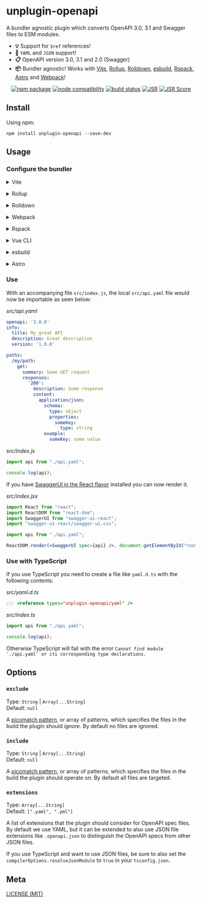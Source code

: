 # unplugin-openapi

A bundler agnostic plugin which converts OpenAPI 3.0, 3.1 and Swagger files to ESM modules.

- **💡** Support for `$ref` references!
- **🤖** `YAML` and `JSON` support!
- **📋** OpenAPI version 3.0, 3.1 and 2.0 (Swagger)
- **📦** Bundler agnostic! Works with [Vite](https://vitejs.dev/), [Rollup](https://rollupjs.org/), [Rolldown](https://rolldown.rs/), [esbuild](https://esbuild.github.io/), [Rspack](https://rspack.dev/), [Astro](https://astro.build/) and [Webpack](https://webpack.js.org/)!

<p align="center">
  <a href="https://npmjs.com/package/unplugin-openapi"><img src="https://img.shields.io/npm/v/unplugin-openapi.svg" alt="npm package"></a>
  <a href="https://nodejs.org/en/about/releases/"><img src="https://img.shields.io/node/v/unplugin-openapi.svg" alt="node compatibility"></a>
  <a href="https://github.com/zauni/unplugin-openapi/actions/workflows/ci.yml"><img src="https://github.com/zauni/unplugin-openapi/actions/workflows/ci.yml/badge.svg?branch=main" alt="build status"></a>
  <a href="https://jsr.io/@zauni/unplugin-openapi"><img src="https://jsr.io/badges/@zauni/unplugin-openapi" alt="JSR"></a>
  <a href="https://jsr.io/@zauni/unplugin-openapi"><img src="https://jsr.io/badges/@zauni/unplugin-openapi/score" alt="JSR Score"></a>
</p>

## Install

Using npm:

```console
npm install unplugin-openapi --save-dev
```

## Usage

### Configure the bundler

<details>
<summary>Vite</summary><br>

```ts
// vite.config.ts
import openapi from 'unplugin-openapi/vite'

export default defineConfig({
  plugins: [
    openapi(),
  ],
})
```

<br></details>

<details>
<summary>Rollup</summary><br>

```ts
// rollup.config.js
import openapi from 'unplugin-openapi/rollup'

export default {
  plugins: [
    openapi(),
  ],
}
```

<br></details>

<details>
<summary>Rolldown</summary><br>

```ts
// rolldown.config.js
import openapi from 'unplugin-openapi/rolldown'

export default {
  plugins: [
    openapi(),
  ],
}
```

<br></details>

<details>
<summary>Webpack</summary><br>

```ts
// webpack.config.js
module.exports = {
  /* ... */
  plugins: [
    require('unplugin-openapi/webpack')()
  ]
}
```

<br></details>

<details>
<summary>Rspack</summary><br>

```ts
// rspack.config.js
module.exports = {
  /* ... */
  plugins: [
    require('unplugin-openapi/rspack')()
  ]
}
```

<br></details>

<details>
<summary>Vue CLI</summary><br>

```ts
// vue.config.js
module.exports = {
  configureWebpack: {
    plugins: [
      require('unplugin-openapi/webpack')(),
    ],
  },
}
```

<br></details>

<details>
<summary>esbuild</summary><br>

```ts
// esbuild.config.js
import { build } from 'esbuild'
import openapi from 'unplugin-openapi/esbuild'

build({
  plugins: [openapi()],
})
```

<br></details>

<details>
<summary>Astro</summary><br>

```ts
// astro.config.mjs
import { defineConfig } from 'astro/config';
import openapi from 'unplugin-openapi/astro'

export default defineConfig({
  integrations: [
    openapi(),
  ],
})
```

<br></details>

### Use

With an accompanying file `src/index.js`, the local `src/api.yaml` file would
now be importable as seen below:

_src/api.yaml_

```yaml
openapi: '3.0.0'
info:
  title: My great API
  description: Great description
  version: '1.0.0'

paths:
  /my/path:
    get:
      summary: Some GET request
      responses:
        '200':
          description: Some response
          content:
            application/json:
              schema:
                type: object
                properties:
                  someKey:
                    type: string
              example:
                someKey: some value
```

_src/index.js_

```js
import api from "./api.yaml";

console.log(api);
```

If you have
[SwaggerUI in the React flavor](https://www.npmjs.com/package/swagger-ui-react)
installed you can now render it.

_src/index.jsx_

```jsx
import React from "react";
import ReactDOM from "react-dom";
import SwaggerUI from "swagger-ui-react";
import "swagger-ui-react/swagger-ui.css";

import api from "./api.yaml";

ReactDOM.render(<SwaggerUI spec={api} />, document.getElementById("root"));
```

### Use with TypeScript

If you use TypeScript you need to create a file like `yaml.d.ts` with the
following contents:

_src/yaml.d.ts_

```ts
/// <reference types="unplugin-openapi/yaml" />
```

_src/index.ts_

```ts
import api from "./api.yaml";

console.log(api);
```

Otherwise TypeScript will fail with the error
`Cannot find module './api.yaml' or its corresponding type declarations.`

## Options

### `exclude`

Type: `String` | `Array[...String]`<br>
Default: `null`

A [picomatch pattern](https://github.com/micromatch/picomatch), or array of patterns, which specifies the files in the build the plugin should _ignore_. By default no files are ignored.

### `include`

Type: `String` | `Array[...String]`<br>
Default: `null`

A [picomatch pattern](https://github.com/micromatch/picomatch), or array of patterns, which specifies the files in the build the plugin should operate on. By default all files are targeted.

### `extensions`

Type: `Array[...String]`<br>
Default: `[".yaml", ".yml"]`

A list of extensions that the plugin should consider for OpenAPI spec files. By default we use YAML, but it can be extended to also use JSON file extensions like `.openapi.json` to distinguish the OpenAPI specs from other JSON files.

If you use TypeScript and want to use JSON files, be sure to also set the `compilerOptions.resolveJsonModule` to `true` in your `tsconfig.json`.

## Meta

[LICENSE (MIT)](/LICENSE)
